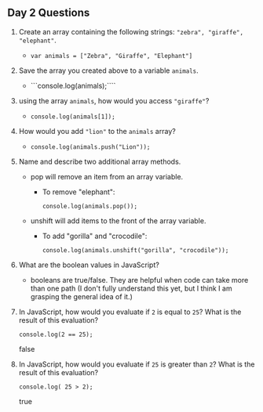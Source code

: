 ## Day 2 Questions

1. Create an array containing the following strings: `"zebra", "giraffe", "elephant"`.

    * ```var animals = ["Zebra", "Giraffe", "Elephant"]```

1. Save the array you created above to a variable `animals`.

    * ```console.log(animals);````

1. using the array `animals`, how would you access `"giraffe"`?

    * ```console.log(animals[1]);```

1. How would you add `"lion"` to the `animals` array?

    * ```console.log(animals.push("Lion"));```

1. Name and describe two additional array methods.

    * pop will remove an item from an array variable.

      + To remove "elephant":

          ```console.log(animals.pop());```

    * unshift will add items to the front of the array variable.

      + To add "gorilla" and "crocodile":

          ```console.log(animals.unshift("gorilla", "crocodile"));```

1. What are the boolean values in JavaScript?

    * booleans are true/false. They are helpful when code can take more than one path (I don't fully understand this yet, but I think I am grasping the general idea of it.)

1. In JavaScript, how would you evaluate if `2` is equal to `25`? What is the result of this evaluation?

    ```console.log(2 == 25);```

    false

1. In JavaScript, how would you evaluate if `25` is greater than `2`? What is the result of this evaluation?

    ```console.log( 25 > 2);```

    true

